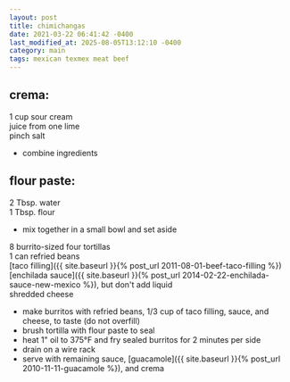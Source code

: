 ```yaml
---
layout: post
title: chimichangas
date: 2021-03-22 06:41:42 -0400
last_modified_at: 2025-08-05T13:12:10 -0400
category: main
tags: mexican texmex meat beef
---
```


## crema:

1 cup sour cream  
juice from one lime  
pinch salt  
* combine ingredients

## flour paste:

2 Tbsp. water  
1 Tbsp. flour  
* mix together in a small bowl and set aside


8 burrito-sized four tortillas  
1 can refried beans  
[taco filling]({{ site.baseurl }}{% post_url 2011-08-01-beef-taco-filling %})  
[enchilada sauce]({{ site.baseurl }}(% post_url 2014-02-22-enchilada-sauce-new-mexico %}), but don't add liquid  
shredded cheese  
* make burritos with refried beans, 1/3 cup of taco filling, sauce, and cheese, to
  taste (do not overfill)
* brush tortilla with flour paste to seal
* heat 1" oil to 375°F and fry sealed burritos for 2 minutes per side
* drain on a wire rack
* serve with remaining sauce, [guacamole]({{ site.baseurl }}{% post_url 2010-11-11-guacamole %}), and crema
